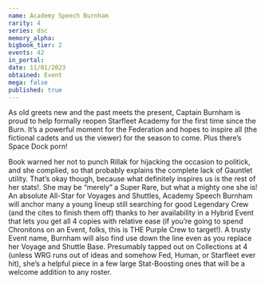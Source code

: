 ```yaml
---
name: Academy Speech Burnham
rarity: 4
series: dsc
memory_alpha:
bigbook_tier: 2
events: 42
in_portal:
date: 11/01/2023
obtained: Event
mega: false
published: true
---
```


As old greets new and the past meets the present, Captain Burnham is proud to help formally reopen Starfleet Academy for the first time since the Burn. It’s a powerful moment for the Federation and hopes to inspire all (the fictional cadets and us the viewer) for the season to come. Plus there’s Space Dock porn!

Book warned her not to punch Rillak for hijacking the occasion to politick, and she complied, so that probably explains the complete lack of Gauntlet utility. That’s okay though, because what definitely inspires us is the rest of her stats!. She may be “merely” a Super Rare, but what a mighty one she is! An absolute All-Star for Voyages and Shuttles, Academy Speech Burnham will anchor many a young lineup still searching for good Legendary Crew (and the cites to finish them off) thanks to her availability in a Hybrid Event that lets you get all 4 copies with relative ease (if you’re going to spend Chronitons on an Event, folks, this is THE Purple Crew to target!). A trusty Event name, Burnham will also find use down the line even as you replace her Voyage and Shuttle Base. Presumably tapped out on Collections at 4 (unless WRG runs out of ideas and somehow Fed, Human, or Starfleet ever hit), she’s a helpful piece in a few large Stat-Boosting ones that will be a welcome addition to any roster.
